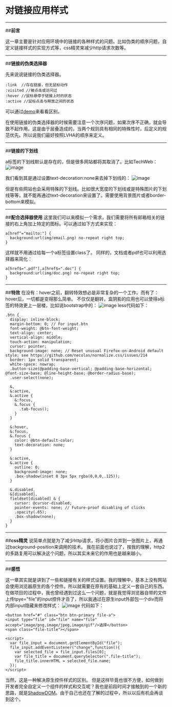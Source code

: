 ﻿# 对链接应用样式

---

##**前言**

这一章主要是针对应用环境中的链接的各种样式的问题。比如伪类的顺序问题，自定义链接样式的实现方式等，css精灵来减少http请求次数等。

---

##**链接的伪类选择器**

先来说说链接的伪类选择器。

    :link  //存在链接，但无鼠标动作
    :visited //被点击或访问过
    :hover //鼠标悬停于链接上时的状态
    :active //鼠标点击与释放之间的状态

可以通过[demo][1]来看看区别。

在使用链接的伪类选择器的时候需要注意一个次序问题，如果次序不正确，就会导致不起作用。这是由于层叠造成的，当两个规则具有相同的特殊性时，后定义的规范优先。所以说我们最好按照LVHA的顺序来定义。

---
##**链接的下划线**

a标签的下划线默认是存在的，但是很多网站都将其取消了。比如TechWeb：
![image](/images/5-1.png)

我们看到其是通过设置text-decoration:none来去掉下划线的：
![image](/images/5-2.png)

但是有些网站也会采用特殊的下划线。比如很大宽度的下划线或是特殊图片的下划线等等，就不能再通过text-decoration来设置了。需要使用背景图片或者border-bottom来模拟。

---
##**配合选择器使用**
这里我们可以来模拟一个需求，我们需要将所有邮箱相关的链接的右上角加上特定的图标。可以通过如下方式来实现：

    a[href^="mailto:"] {
      background:url(img/email.png) no-repeat right top;
    }

这样就不用通过给每一个a标签设置class了。
同样的，文档或者pdf也可以利用选择器来简化：

    a[href$=".pdf"],a[href$=".doc"] {
      background:url(img/doc.png) no-repeat right top;
    }

---

##**特效**
在没有：hover之前，翻转特效想必是非常复杂的一个工作。而有了：hover后，一切都是变得那么简单。
不仅仅是翻转，盒阴影的应用也可以使得a标签的特效更上一层楼，比如说bootstrap中的：
![image](/images/5-3.png)
less代码如下：

    .btn {
      display: inline-block;
      margin-bottom: 0; // For input.btn
      font-weight: @btn-font-weight;
      text-align: center;
      vertical-align: middle;
      touch-action: manipulation;
      cursor: pointer;
      background-image: none; // Reset unusual Firefox-on-Android default style; see https://github.com/necolas/normalize.css/issues/214
      border: 1px solid transparent;
      white-space: nowrap;
      .button-size(@padding-base-vertical; @padding-base-horizontal; @font-size-base; @line-height-base; @border-radius-base);
      .user-select(none);
    
      &,
      &:active,
      &.active {
        &:focus,
        &.focus {
          .tab-focus();
        }
      }
    
      &:hover,
      &:focus,
      &.focus {
        color: @btn-default-color;
        text-decoration: none;
      }
    
      &:active,
      &.active {
        outline: 0;
        background-image: none;
        .box-shadow(inset 0 3px 5px rgba(0,0,0,.125));
      }
    
      &.disabled,
      &[disabled],
      fieldset[disabled] & {
        cursor: @cursor-disabled;
        pointer-events: none; // Future-proof disabling of clicks
        .opacity(.65);
        .box-shadow(none);
      }
    }

---
##**css精灵**
说简单点就是为了减少http请求，将小图片合并到一张图片上，再通过background-position来调用的技术。
我在前面也说过了，按我的理解，http2的多路复用可以解决这个问题，所以其实未来它的作用也是越来越小。

---
##**感悟**

这一章其实就是讲到了一些和链接有关的样式设置。我的理解中，基本上没有网站会使用浏览器原生的各个控件。所以就需要在原有的基础上定义一套自己的东西。
在做项目的过程中，我也曾经遇到过这么一个问题，就是我觉得浏览器自带的文件上传tpye="file"的input控件才丑了，所以我通过在原生input外部包一个div而将内部input隐藏来修改样式：
![image](/images/5-4.png)
代码如下：

    <button href="#" class="btn btn-primary file-a">
    <input type="file" id="file" name="file" accept="image/png,image/jpeg,image/gif"/>选择</button>  
    <span class="file-title"></span>
    
    <script>
      var file_input = document.getElementById("file");
      file_input.addEventListener("change",function(){
        var selected_file = file_input.files[0];
        var file_title = document.querySelector(".file-title");
        file_title.innerHTML = selected_file.name;
      });
    </script>

当然，这是一种解决原生控件样式的区别。
但是这样毕竟也很不方便，如何做到开发者完全自定义一个组件的样式和交互呢？我也是前段时间才接触到的一个新的思路，就是[ShadowDOM][2]。由于自己也还在了解的过程中，所以以后有机会再谈到这个。




  [1]: http://codepen.io/brizer/pen/adLVpP
  [2]: http://www.ituring.com.cn/article/179915